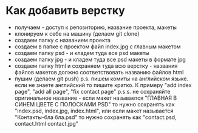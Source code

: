 # Как добавить верстку

- получаем - доступ к репозиторию, название проекта, макеты
- клонируем к себе на машину (делаем git clone)
- создаем папку с названием проекта 
- создаем в папке с проектом файл index.jpg с главным макетом
- создаем папку psd - и кладем туда все psd макеты
- создаем папку jpg - и кладем туда все psd макеты в формате jpg
- создаем папку html и сохраняем туда всю верстку - названия файлов макетов должно соответствовать названию файлов html
- пушим (делаем git push)
p.s. пишем комиты на английском языке. если не знаете английский то пишите кратко. К примеру "add index page", "add all page", "fix contact page"
p.s.s. не сохраняйте оригинальное название - если макет называется "ГЛАВНАЯ В СИНЕМ ЦВЕТЕ С ПОЛОСКАМИ.PSD" то нужно сохранять как "index.psd, index.jpg, index.html", или если макет называется  "Контакты-бла бла.psd" то нужно сохранять как "contact.psd, contact.html contact.jpg"

